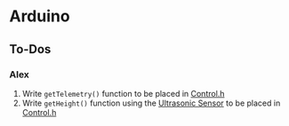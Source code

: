 # Arduino

## To-Dos

### Alex

1. Write `getTelemetry()` function to be placed in [Control.h](/arduino/include/Control.h)
2. Write `getHeight()` function using the [Ultrasonic Sensor]() to be placed in [Control.h](/arduino/include/Control.h)
